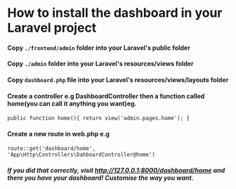 # How to install the dashboard in your Laravel project

#### Copy `./frontend/admin` folder into your Laravel's public folder

#### Copy `./admin` folder into your Laravel's resources/views folder

#### Copy `dashboard.php` file into your Laravel's resources/views/layouts folder

#### Create a controller e.g DashboardController then a function called home(you can call it anything you want)eg.

`public function home(){ return view('admin.pages.home'); }`

#### Create a new route in web.php e.g

`route::get('dashboard/home', 'App\Http\Controllers\DahboardController@home')`

##### If you did that correctly, visit http://127.0.0.1:8000/dashboard/home and there you have your dashboard! Customise the way you want.
